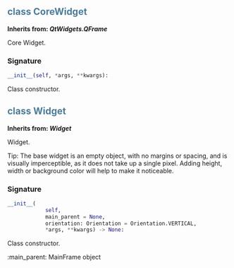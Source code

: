 #  

## <h2 style="color: #4d7c99;">class CoreWidget</h2>


**Inherits from: _QtWidgets.QFrame_**

Core Widget.


### Signature

```python
__init__(self, *args, **kwargs):
```

Class constructor.


## <h2 style="color: #4d7c99;">class Widget</h2>


**Inherits from: _Widget_**

Widget.

 Tip: The base widget is an empty object, with no margins or spacing, and 
 is visually imperceptible, as it does not take up a single pixel. Adding 
 height, width or background color will help to make it noticeable.
 


### Signature

```python
__init__(
            self,
            main_parent = None,
            orientation: Orientation = Orientation.VERTICAL,
            *args, **kwargs) -> None:
```

Class constructor.

  :main_parent: MainFrame object
  
